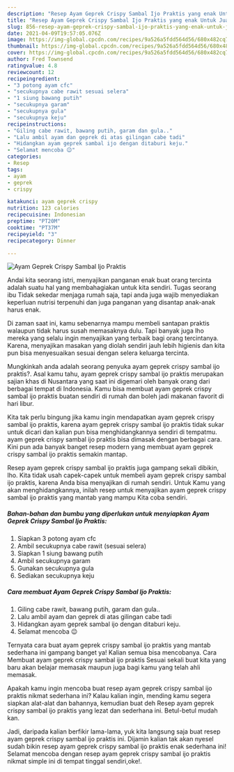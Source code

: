 ```yaml
---
description: "Resep Ayam Geprek Crispy Sambal Ijo Praktis yang enak Untuk Jualan"
title: "Resep Ayam Geprek Crispy Sambal Ijo Praktis yang enak Untuk Jualan"
slug: 856-resep-ayam-geprek-crispy-sambal-ijo-praktis-yang-enak-untuk-jualan
date: 2021-04-09T19:57:05.076Z
image: https://img-global.cpcdn.com/recipes/9a526a5fdd564d56/680x482cq70/ayam-geprek-crispy-sambal-ijo-praktis-foto-resep-utama.jpg
thumbnail: https://img-global.cpcdn.com/recipes/9a526a5fdd564d56/680x482cq70/ayam-geprek-crispy-sambal-ijo-praktis-foto-resep-utama.jpg
cover: https://img-global.cpcdn.com/recipes/9a526a5fdd564d56/680x482cq70/ayam-geprek-crispy-sambal-ijo-praktis-foto-resep-utama.jpg
author: Fred Townsend
ratingvalue: 4.8
reviewcount: 12
recipeingredient:
- "3 potong ayam cfc"
- "secukupnya cabe rawit sesuai selera"
- "1 siung bawang putih"
- "secukupnya garam"
- "secukupnya gula"
- "secukupnya keju"
recipeinstructions:
- "Giling cabe rawit, bawang putih, garam dan gula.."
- "Lalu ambil ayam dan geprek di atas gilingan cabe tadi"
- "Hidangkan ayam geprek sambal ijo dengan ditaburi keju."
- "Selamat mencoba 😉"
categories:
- Resep
tags:
- ayam
- geprek
- crispy

katakunci: ayam geprek crispy 
nutrition: 123 calories
recipecuisine: Indonesian
preptime: "PT20M"
cooktime: "PT37M"
recipeyield: "3"
recipecategory: Dinner

---
```



![Ayam Geprek Crispy Sambal Ijo Praktis](https://img-global.cpcdn.com/recipes/9a526a5fdd564d56/680x482cq70/ayam-geprek-crispy-sambal-ijo-praktis-foto-resep-utama.jpg)

Andai kita seorang istri, menyajikan panganan enak buat orang tercinta adalah suatu hal yang membahagiakan untuk kita sendiri. Tugas seorang ibu Tidak sekedar menjaga rumah saja, tapi anda juga wajib menyediakan keperluan nutrisi terpenuhi dan juga panganan yang disantap anak-anak harus enak.

Di zaman  saat ini, kamu sebenarnya mampu membeli santapan praktis walaupun tidak harus susah memasaknya dulu. Tapi banyak juga lho mereka yang selalu ingin menyajikan yang terbaik bagi orang tercintanya. Karena, menyajikan masakan yang diolah sendiri jauh lebih higienis dan kita pun bisa menyesuaikan sesuai dengan selera keluarga tercinta. 



Mungkinkah anda adalah seorang penyuka ayam geprek crispy sambal ijo praktis?. Asal kamu tahu, ayam geprek crispy sambal ijo praktis merupakan sajian khas di Nusantara yang saat ini digemari oleh banyak orang dari berbagai tempat di Indonesia. Kamu bisa membuat ayam geprek crispy sambal ijo praktis buatan sendiri di rumah dan boleh jadi makanan favorit di hari libur.

Kita tak perlu bingung jika kamu ingin mendapatkan ayam geprek crispy sambal ijo praktis, karena ayam geprek crispy sambal ijo praktis tidak sukar untuk dicari dan kalian pun bisa menghidangkannya sendiri di tempatmu. ayam geprek crispy sambal ijo praktis bisa dimasak dengan berbagai cara. Kini pun ada banyak banget resep modern yang membuat ayam geprek crispy sambal ijo praktis semakin mantap.

Resep ayam geprek crispy sambal ijo praktis juga gampang sekali dibikin, lho. Kita tidak usah capek-capek untuk membeli ayam geprek crispy sambal ijo praktis, karena Anda bisa menyajikan di rumah sendiri. Untuk Kamu yang akan menghidangkannya, inilah resep untuk menyajikan ayam geprek crispy sambal ijo praktis yang mantab yang mampu Kita coba sendiri.

<!--inarticleads1-->

##### Bahan-bahan dan bumbu yang diperlukan untuk menyiapkan Ayam Geprek Crispy Sambal Ijo Praktis:

1. Siapkan 3 potong ayam cfc
1. Ambil secukupnya cabe rawit (sesuai selera)
1. Siapkan 1 siung bawang putih
1. Ambil secukupnya garam
1. Gunakan secukupnya gula
1. Sediakan secukupnya keju




<!--inarticleads2-->

##### Cara membuat Ayam Geprek Crispy Sambal Ijo Praktis:

1. Giling cabe rawit, bawang putih, garam dan gula..
1. Lalu ambil ayam dan geprek di atas gilingan cabe tadi
1. Hidangkan ayam geprek sambal ijo dengan ditaburi keju.
1. Selamat mencoba 😉




Ternyata cara buat ayam geprek crispy sambal ijo praktis yang mantab sederhana ini gampang banget ya! Kalian semua bisa mencobanya. Cara Membuat ayam geprek crispy sambal ijo praktis Sesuai sekali buat kita yang baru akan belajar memasak maupun juga bagi kamu yang telah ahli memasak.

Apakah kamu ingin mencoba buat resep ayam geprek crispy sambal ijo praktis nikmat sederhana ini? Kalau kalian ingin, mending kamu segera siapkan alat-alat dan bahannya, kemudian buat deh Resep ayam geprek crispy sambal ijo praktis yang lezat dan sederhana ini. Betul-betul mudah kan. 

Jadi, daripada kalian berfikir lama-lama, yuk kita langsung saja buat resep ayam geprek crispy sambal ijo praktis ini. Dijamin kalian tak akan nyesel sudah bikin resep ayam geprek crispy sambal ijo praktis enak sederhana ini! Selamat mencoba dengan resep ayam geprek crispy sambal ijo praktis nikmat simple ini di tempat tinggal sendiri,oke!.


